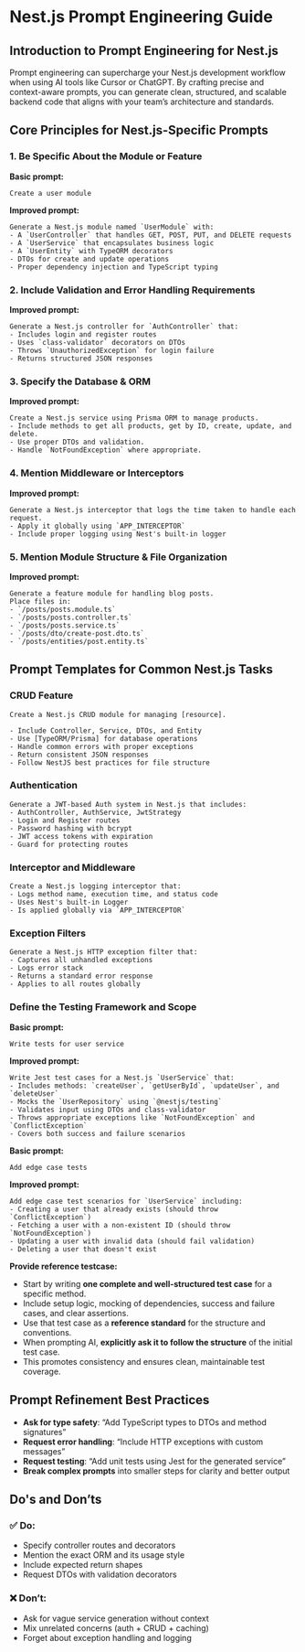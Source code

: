 # Nest.js Prompt Engineering Guide

## Introduction to Prompt Engineering for Nest.js

Prompt engineering can supercharge your Nest.js development workflow when using AI tools like Cursor or ChatGPT. By crafting precise and context-aware prompts, you can generate clean, structured, and scalable backend code that aligns with your team’s architecture and standards.

## Core Principles for Nest.js-Specific Prompts

### 1. Be Specific About the Module or Feature

**Basic prompt:**

```
Create a user module
```

**Improved prompt:**

```
Generate a Nest.js module named `UserModule` with:
- A `UserController` that handles GET, POST, PUT, and DELETE requests
- A `UserService` that encapsulates business logic
- A `UserEntity` with TypeORM decorators
- DTOs for create and update operations
- Proper dependency injection and TypeScript typing
```

### 2. Include Validation and Error Handling Requirements

**Improved prompt:**

```
Generate a Nest.js controller for `AuthController` that:
- Includes login and register routes
- Uses `class-validator` decorators on DTOs
- Throws `UnauthorizedException` for login failure
- Returns structured JSON responses
```

### 3. Specify the Database & ORM

**Improved prompt:**

```
Create a Nest.js service using Prisma ORM to manage products.
- Include methods to get all products, get by ID, create, update, and delete.
- Use proper DTOs and validation.
- Handle `NotFoundException` where appropriate.
```

### 4. Mention Middleware or Interceptors

**Improved prompt:**

```
Generate a Nest.js interceptor that logs the time taken to handle each request.
- Apply it globally using `APP_INTERCEPTOR`
- Include proper logging using Nest's built-in logger
```

### 5. Mention Module Structure & File Organization

**Improved prompt:**

```
Generate a feature module for handling blog posts.
Place files in:
- `/posts/posts.module.ts`
- `/posts/posts.controller.ts`
- `/posts/posts.service.ts`
- `/posts/dto/create-post.dto.ts`
- `/posts/entities/post.entity.ts`
```

## Prompt Templates for Common Nest.js Tasks

### CRUD Feature

```
Create a Nest.js CRUD module for managing [resource].

- Include Controller, Service, DTOs, and Entity
- Use [TypeORM/Prisma] for database operations
- Handle common errors with proper exceptions
- Return consistent JSON responses
- Follow NestJS best practices for file structure
```

### Authentication

```
Generate a JWT-based Auth system in Nest.js that includes:
- AuthController, AuthService, JwtStrategy
- Login and Register routes
- Password hashing with bcrypt
- JWT access tokens with expiration
- Guard for protecting routes
```

### Interceptor and Middleware

```
Create a Nest.js logging interceptor that:
- Logs method name, execution time, and status code
- Uses Nest's built-in Logger
- Is applied globally via `APP_INTERCEPTOR`
```

### Exception Filters

```
Generate a Nest.js HTTP exception filter that:
- Captures all unhandled exceptions
- Logs error stack
- Returns a standard error response
- Applies to all routes globally
```

### Define the Testing Framework and Scope

**Basic prompt:**

```
Write tests for user service
```

**Improved prompt:**

```
Write Jest test cases for a Nest.js `UserService` that:
- Includes methods: `createUser`, `getUserById`, `updateUser`, and `deleteUser`
- Mocks the `UserRepository` using `@nestjs/testing`
- Validates input using DTOs and class-validator
- Throws appropriate exceptions like `NotFoundException` and `ConflictException`
- Covers both success and failure scenarios
```

**Basic prompt:**

```
Add edge case tests
```

**Improved prompt:**

```
Add edge case test scenarios for `UserService` including:
- Creating a user that already exists (should throw `ConflictException`)
- Fetching a user with a non-existent ID (should throw `NotFoundException`)
- Updating a user with invalid data (should fail validation)
- Deleting a user that doesn't exist
```

**Provide reference testcase:**

- Start by writing **one complete and well-structured test case** for a specific method.
- Include setup logic, mocking of dependencies, success and failure cases, and clear assertions.
- Use that test case as a **reference standard** for the structure and conventions.
- When prompting AI, **explicitly ask it to follow the structure** of the initial test case.
- This promotes consistency and ensures clean, maintainable test coverage.

## Prompt Refinement Best Practices

- **Ask for type safety**: “Add TypeScript types to DTOs and method signatures”
- **Request error handling**: “Include HTTP exceptions with custom messages”
- **Request testing**: “Add unit tests using Jest for the generated service”
- **Break complex prompts** into smaller steps for clarity and better output

## Do's and Don’ts

### ✅ Do:

- Specify controller routes and decorators
- Mention the exact ORM and its usage style
- Include expected return shapes
- Request DTOs with validation decorators

### ❌ Don’t:

- Ask for vague service generation without context
- Mix unrelated concerns (auth + CRUD + caching)
- Forget about exception handling and logging

```

```
